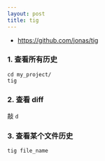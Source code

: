 ```yaml
---
layout: post
title: tig
---
```


- <https://github.com/jonas/tig>

### 1. 查看所有历史

~~~
cd my_project/
tig
~~~

### 2. 查看 diff

敲 `d`

### 3. 查看某个文件历史

~~~
tig file_name
~~~

